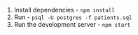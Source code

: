 1. Install dependencies - `npm install`
1. Run - `psql -U postgres -f patients.sql`
1. Run the development server - `npm start`
